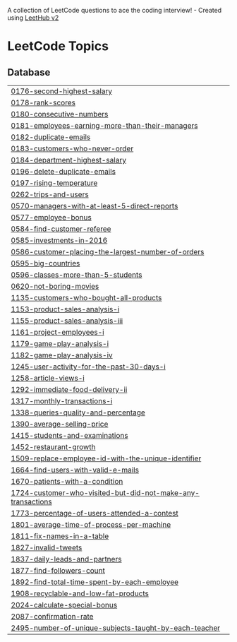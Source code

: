 A collection of LeetCode questions to ace the coding interview! - Created using [LeetHub v2](https://github.com/arunbhardwaj/LeetHub-2.0)
<!---LeetCode Topics Start-->
# LeetCode Topics
## Database
|  |
| ------- |
| [0176-second-highest-salary](https://github.com/young2good/leetcode/tree/master/0176-second-highest-salary) |
| [0178-rank-scores](https://github.com/young2good/leetcode/tree/master/0178-rank-scores) |
| [0180-consecutive-numbers](https://github.com/young2good/leetcode/tree/master/0180-consecutive-numbers) |
| [0181-employees-earning-more-than-their-managers](https://github.com/young2good/leetcode/tree/master/0181-employees-earning-more-than-their-managers) |
| [0182-duplicate-emails](https://github.com/young2good/leetcode/tree/master/0182-duplicate-emails) |
| [0183-customers-who-never-order](https://github.com/young2good/leetcode/tree/master/0183-customers-who-never-order) |
| [0184-department-highest-salary](https://github.com/young2good/leetcode/tree/master/0184-department-highest-salary) |
| [0196-delete-duplicate-emails](https://github.com/young2good/leetcode/tree/master/0196-delete-duplicate-emails) |
| [0197-rising-temperature](https://github.com/young2good/leetcode/tree/master/0197-rising-temperature) |
| [0262-trips-and-users](https://github.com/young2good/leetcode/tree/master/0262-trips-and-users) |
| [0570-managers-with-at-least-5-direct-reports](https://github.com/young2good/leetcode/tree/master/0570-managers-with-at-least-5-direct-reports) |
| [0577-employee-bonus](https://github.com/young2good/leetcode/tree/master/0577-employee-bonus) |
| [0584-find-customer-referee](https://github.com/young2good/leetcode/tree/master/0584-find-customer-referee) |
| [0585-investments-in-2016](https://github.com/young2good/leetcode/tree/master/0585-investments-in-2016) |
| [0586-customer-placing-the-largest-number-of-orders](https://github.com/young2good/leetcode/tree/master/0586-customer-placing-the-largest-number-of-orders) |
| [0595-big-countries](https://github.com/young2good/leetcode/tree/master/0595-big-countries) |
| [0596-classes-more-than-5-students](https://github.com/young2good/leetcode/tree/master/0596-classes-more-than-5-students) |
| [0620-not-boring-movies](https://github.com/young2good/leetcode/tree/master/0620-not-boring-movies) |
| [1135-customers-who-bought-all-products](https://github.com/young2good/leetcode/tree/master/1135-customers-who-bought-all-products) |
| [1153-product-sales-analysis-i](https://github.com/young2good/leetcode/tree/master/1153-product-sales-analysis-i) |
| [1155-product-sales-analysis-iii](https://github.com/young2good/leetcode/tree/master/1155-product-sales-analysis-iii) |
| [1161-project-employees-i](https://github.com/young2good/leetcode/tree/master/1161-project-employees-i) |
| [1179-game-play-analysis-i](https://github.com/young2good/leetcode/tree/master/1179-game-play-analysis-i) |
| [1182-game-play-analysis-iv](https://github.com/young2good/leetcode/tree/master/1182-game-play-analysis-iv) |
| [1245-user-activity-for-the-past-30-days-i](https://github.com/young2good/leetcode/tree/master/1245-user-activity-for-the-past-30-days-i) |
| [1258-article-views-i](https://github.com/young2good/leetcode/tree/master/1258-article-views-i) |
| [1292-immediate-food-delivery-ii](https://github.com/young2good/leetcode/tree/master/1292-immediate-food-delivery-ii) |
| [1317-monthly-transactions-i](https://github.com/young2good/leetcode/tree/master/1317-monthly-transactions-i) |
| [1338-queries-quality-and-percentage](https://github.com/young2good/leetcode/tree/master/1338-queries-quality-and-percentage) |
| [1390-average-selling-price](https://github.com/young2good/leetcode/tree/master/1390-average-selling-price) |
| [1415-students-and-examinations](https://github.com/young2good/leetcode/tree/master/1415-students-and-examinations) |
| [1452-restaurant-growth](https://github.com/young2good/leetcode/tree/master/1452-restaurant-growth) |
| [1509-replace-employee-id-with-the-unique-identifier](https://github.com/young2good/leetcode/tree/master/1509-replace-employee-id-with-the-unique-identifier) |
| [1664-find-users-with-valid-e-mails](https://github.com/young2good/leetcode/tree/master/1664-find-users-with-valid-e-mails) |
| [1670-patients-with-a-condition](https://github.com/young2good/leetcode/tree/master/1670-patients-with-a-condition) |
| [1724-customer-who-visited-but-did-not-make-any-transactions](https://github.com/young2good/leetcode/tree/master/1724-customer-who-visited-but-did-not-make-any-transactions) |
| [1773-percentage-of-users-attended-a-contest](https://github.com/young2good/leetcode/tree/master/1773-percentage-of-users-attended-a-contest) |
| [1801-average-time-of-process-per-machine](https://github.com/young2good/leetcode/tree/master/1801-average-time-of-process-per-machine) |
| [1811-fix-names-in-a-table](https://github.com/young2good/leetcode/tree/master/1811-fix-names-in-a-table) |
| [1827-invalid-tweets](https://github.com/young2good/leetcode/tree/master/1827-invalid-tweets) |
| [1837-daily-leads-and-partners](https://github.com/young2good/leetcode/tree/master/1837-daily-leads-and-partners) |
| [1877-find-followers-count](https://github.com/young2good/leetcode/tree/master/1877-find-followers-count) |
| [1892-find-total-time-spent-by-each-employee](https://github.com/young2good/leetcode/tree/master/1892-find-total-time-spent-by-each-employee) |
| [1908-recyclable-and-low-fat-products](https://github.com/young2good/leetcode/tree/master/1908-recyclable-and-low-fat-products) |
| [2024-calculate-special-bonus](https://github.com/young2good/leetcode/tree/master/2024-calculate-special-bonus) |
| [2087-confirmation-rate](https://github.com/young2good/leetcode/tree/master/2087-confirmation-rate) |
| [2495-number-of-unique-subjects-taught-by-each-teacher](https://github.com/young2good/leetcode/tree/master/2495-number-of-unique-subjects-taught-by-each-teacher) |
<!---LeetCode Topics End-->